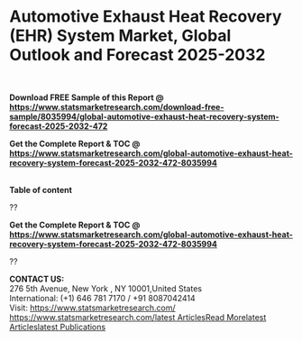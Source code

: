 <h1>Automotive Exhaust Heat Recovery (EHR) System Market, Global Outlook and Forecast 2025-2032</h1><br/><p><strong>Download FREE Sample of this Report @ <a href="https://www.statsmarketresearch.com/download-free-sample/8035994/global-automotive-exhaust-heat-recovery-system-forecast-2025-2032-472">https://www.statsmarketresearch.com/download-free-sample/8035994/global-automotive-exhaust-heat-recovery-system-forecast-2025-2032-472</a></strong></p>

<div><b>Get the Complete Report & TOC @ <a href="https://www.statsmarketresearch.com/global-automotive-exhaust-heat-recovery-system-forecast-2025-2032-472-8035994">https://www.statsmarketresearch.com/global-automotive-exhaust-heat-recovery-system-forecast-2025-2032-472-8035994</a></b></div>

<p><br />
<b>Table of content</b></p>

<p>??</p>

<div><b>Get the Complete Report & TOC @ <a href="https://www.statsmarketresearch.com/global-automotive-exhaust-heat-recovery-system-forecast-2025-2032-472-8035994">https://www.statsmarketresearch.com/global-automotive-exhaust-heat-recovery-system-forecast-2025-2032-472-8035994</a></b></div>

<p>??</p>

<p><b>CONTACT US:</b><br />
276 5th Avenue, New York , NY 10001,United States<br />
International: (+1) 646 781 7170 / +91 8087042414<br />
Visit: <a href="https://www.statsmarketresearch.com/">https://www.statsmarketresearch.com/</a><br />
<a href="https://gyeongbokgung.com">https://www.statsmarketresearch.com/</a><a href="https://hallyeomaritime.com">latest Articles</a><a href="https://jingwansa.com">Read More</a><a href="https://nguoiviet.jp/">latest Articles</a><a href="https://www.intelmarketresearch.com/">latest Publications</a></p>
